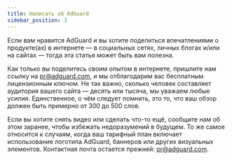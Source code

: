```yaml
---
title: Написать об AdGuard
sidebar_position: 3
---
```


Если вам нравится AdGuard и вы хотите поделиться впечатлениями о продукте(ах) в интернете — в социальных сетях, личных блогах и/или на сайтах — тогда эта статья может быть вам полезна.

Как только вы поделитесь своим опытом в интернете, пришлите нам ссылку на [pr@adguard.com](mailto:pr@adguard.com), и мы отблагодарим вас бесплатным лицензионным ключом. Не так важно, сколько человек составляет аудитория вашего сайта — десять или тысяча, мы уважаем любые усилия. Единственное, о чём следует помнить, это то, что ваш обзор должен быть примерно от 300 до 500 слов.

Если вы хотите снять видео или сделать что-то ещё, сообщите нам об этом заранее, чтобы избежать недоразумений в будущем. То же самое относится к случаям, когда ваш тарифный план включает использование логотипа AdGuard, баннеров или других визуальных элементов. Контактная почта остается прежней: [pr@adguard.com](mailto:pr@adguard.com).